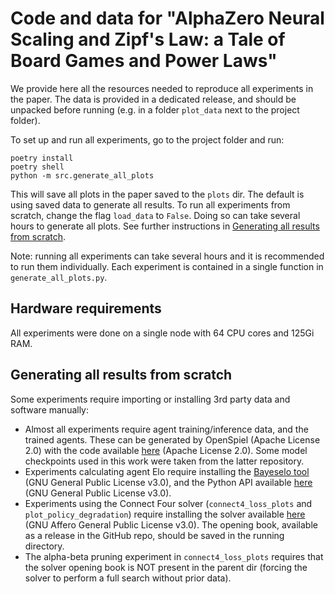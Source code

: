 # Code and data for "AlphaZero Neural Scaling and Zipf's Law: a Tale of Board Games and Power Laws"

We provide here all the resources needed to reproduce all experiments in the paper.
The data is provided in a dedicated release, and should be unpacked before running (e.g. in a folder `plot_data` next to the project folder).

To set up and run all experiments, go to the project folder and run:
```
poetry install
poetry shell
python -m src.generate_all_plots
```
This will save all plots in the paper saved to the `plots` dir. The default is using saved data to generate all results.
To run all experiments from scratch, change the flag `load_data` to `False`. Doing so can take several hours to generate all plots. See further instructions in [Generating all results from scratch](#generating-all-results-from-scratch).

Note: running all experiments can take several hours and it is recommended to run them individually. Each experiment is contained in a single function in `generate_all_plots.py`.

## Hardware requirements

All experiments were done on a single node with 64 CPU cores and 125Gi RAM.

## Generating all results from scratch

Some experiments require importing or installing 3rd party data and software manually:
- Almost all experiments require agent training/inference data, and the trained agents. 
    These can be generated by OpenSpiel (Apache License 2.0) with the code available [here](https://github.com/OrenNeumann/AlphaZero-scaling-laws) (Apache License 2.0). Some model checkpoints used in this work were taken from the latter repository.
- Experiments calculating agent Elo require installing the [Bayeselo tool](https://www.remi-coulom.fr/Bayesian-Elo/) (GNU General Public License v3.0), and the Python API available [here](https://github.com/yytdfc/Bayesian-Elo) (GNU General Public License v3.0).
- Experiments using the Connect Four solver (`connect4_loss_plots` and `plot_policy_degradation`) require installing the solver available [here](https://github.com/PascalPons/connect4) (GNU Affero General Public License v3.0). The opening book, available as a release in the GitHub repo, should be saved in the running directory.
- The alpha-beta pruning experiment in `connect4_loss_plots` requires that the solver opening book is NOT present in the 
    parent dir (forcing the solver to perform a full search without prior data).

